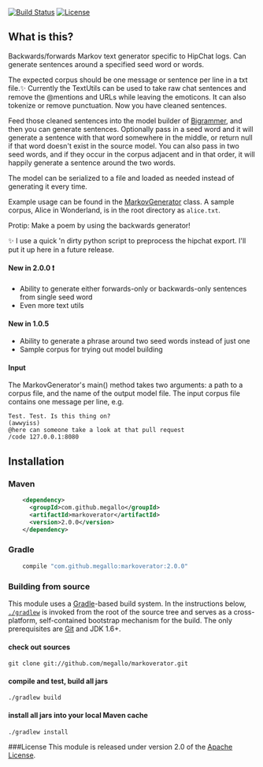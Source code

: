 [![Build Status](http://img.shields.io/travis/megallo/markoverator.svg)](https://travis-ci.org/megallo/markoverator) [![License](http://img.shields.io/badge/license-apache%202-brightgreen.svg)](https://github.com/megallo/markoverator/blob/master/LICENSE)

## What is this?

Backwards/forwards Markov text generator specific to HipChat logs. Can generate sentences around a specified seed word or words.

The expected corpus should be one message or sentence per line in a txt file.:sparkles: Currently the TextUtils can be used to take raw chat sentences and remove the @mentions and URLs while leaving the emoticons.  It can also tokenize or remove punctuation. Now you have cleaned sentences.

Feed those cleaned sentences into the model builder of [Bigrammer](src/main/java/com/github/megallo/markoverator/Bigrammer.java), and then you can generate sentences. Optionally pass in a seed word and it will generate a sentence with that word somewhere in the middle, or return null if that word doesn't exist in the source model. You can also pass in two seed words, and if they occur in the corpus adjacent and in that order, it will happily generate a sentence around the two words.

The model can be serialized to a file and loaded as needed instead of generating it every time.

Example usage can be found in the [MarkovGenerator](src/main/java/com/github/megallo/markoverator/MarkovGenerator.java) class. A sample corpus, Alice in Wonderland, is in the root directory as `alice.txt`. 

Protip: Make a poem by using the backwards generator!

:sparkles: I use a quick 'n dirty python script to preprocess the hipchat export. I'll put it up here in a future release.

#### New in 2.0.0 :exclamation:
- Ability to generate either forwards-only or backwards-only sentences from single seed word
- Even more text utils

#### New in 1.0.5
- Ability to generate a phrase around two seed words instead of just one
- Sample corpus for trying out model building


#### Input
The MarkovGenerator's main() method takes two arguments: a path to a corpus file, and the name of the output model file.
The input corpus file contains one message per line, e.g.
```
Test. Test. Is this thing on?
(awwyiss)
@here can someone take a look at that pull request
/code 127.0.0.1:8080
```

## Installation

### Maven
```xml
    <dependency>
      <groupId>com.github.megallo</groupId>
      <artifactId>markoverator</artifactId>
      <version>2.0.0</version>
    </dependency>
```

### Gradle
```groovy
    compile "com.github.megallo:markoverator:2.0.0"
```

### Building from source
This module uses a [Gradle](http://gradle.org)-based build system. In the instructions
below, [`./gradlew`](http://vimeo.com/34436402) is invoked from the root of the source tree and serves as
a cross-platform, self-contained bootstrap mechanism for the build. The only
prerequisites are [Git](https://help.github.com/articles/set-up-git) and JDK 1.6+.

#### check out sources
`git clone git://github.com/megallo/markoverator.git`

#### compile and test, build all jars
`./gradlew build`

#### install all jars into your local Maven cache
`./gradlew install`

###License
This module is released under version 2.0 of the
[Apache License](http://www.apache.org/licenses/LICENSE-2.0).
